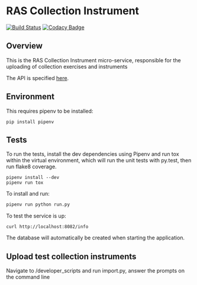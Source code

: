 # RAS Collection Instrument

[![Build Status](https://travis-ci.org/ONSdigital/ras-collection-instrument.svg?branch=master)](https://travis-ci.org/ONSdigital/ras-collection-instrument) [![Codacy Badge](https://api.codacy.com/project/badge/Grade/e4cee89df456488c95c26c10a07e4f97)](https://www.codacy.com/app/ONSDigital/ras-collection-instrument?utm_source=github.com&amp;utm_medium=referral&amp;utm_content=ONSdigital/ras-collection-instrument&amp;utm_campaign=Badge_Grade)

## Overview
This is the RAS Collection Instrument micro-service, responsible for the uploading of collection exercises and instruments

The API is specified [here](./API.md).

## Environment
This requires pipenv to be installed:
```
pip install pipenv
```

## Tests
To run the tests, install the dev dependencies using Pipenv and run tox within the virtual environment, 
which will run the unit tests with py.test, then run flake8 coverage.
```
pipenv install --dev
pipenv run tox
```


To install and run:
``` bash
pipenv run python run.py
```

To test the service is up:

```
curl http://localhost:8082/info
```

The database will automatically be created when starting the application.

## Upload test collection instruments
Navigate to /developer_scripts and run import.py, answer the prompts on the command line


